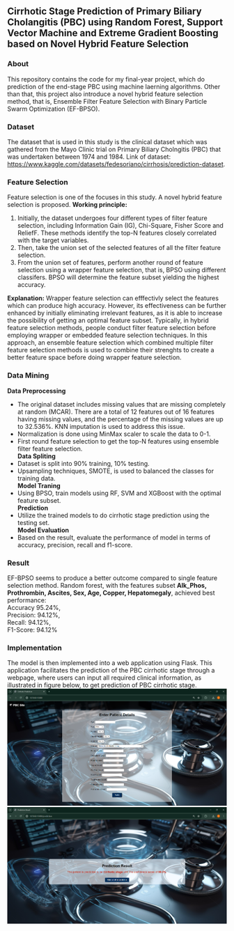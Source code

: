 ## Cirrhotic Stage Prediction of Primary Biliary Cholangitis (PBC) using Random Forest, Support Vector Machine and Extreme Gradient Boosting based on Novel Hybrid Feature Selection
### About
This repository contains the code for my final-year project, which do prediction of the end-stage PBC using machine laerning algorithms. Other than that, this project also introduce a novel hybrid feature selection method, that is, Ensemble Filter Feature Selection with Binary Particle Swarm Optimization (EF-BPSO).

### Dataset 
The dataset that is used in this study is the clinical dataset which was gathered from the Mayo Clinic trial on Primary Biliary Cholngitis (PBC) that was undertaken between 1974 and 1984. 
Link of dataset: https://www.kaggle.com/datasets/fedesoriano/cirrhosis/prediction-dataset. 

### Feature Selection
Feature selection is one of the focuses in this study. A novel hybrid feature selection is proposed.
**Working principle:**
1) Initially, the dataset undergoes four different types of filter feature selection, including Information Gain (IG), Chi-Square, Fisher Score and ReliefF. These methods identify the top-N features closely correlated with the target variables.
2) Then, take the union set of the selected features of all the filter feature selection.
3) From the union set of features, perform another round of feature selection using a wrapper feature selection, that is, BPSO using different classifers. BPSO will determine the feature subset yielding the highest accuracy.

**Explanation:**
Wrapper feature selection can efffectivly select the features which can produce high accuracy. However, its effectiveness can be further enhanced by initially eliminating irrelevant features, as it is able to increase the possibility of getting an optimal feature subset. Typically, in hybrid feature selection methods, people conduct filter feature selection before employing wrapper or embedded feature selection techniques. In this approach, an ensemble feature selection which combined multiple filter feature selection methods is used to combine their strenghts to create a better feature space before doing wrapper feature selection.

### Data Mining
**Data Preprocessing**
- The original dataset includes missing values that are missing completely at random (MCAR). There are a total of 12 features out of 16 features having missing values, and the percentage of the missing values are up to 32.536%. KNN imputation is used to address this issue.
- Normalization is done using MinMax scaler to scale the data to 0-1.
- First round feature selection to get the top-N features using ensemble filter feature selection. <br>
**Data Spliting**
- Dataset is split into 90% training, 10% testing.
- Upsampling techniques, SMOTE, is used to balanced the classes for training data. <br>
**Model Traning**
- Using BPSO, train models using RF, SVM and XGBoost with the optimal feature subset. <br>
**Prediction**
- Utilize the trained models to do cirrhotic stage prediction using the testing set. <br>
**Model Evaluation**
- Based on the result, evaluate the performance of model in terms of accuracy, precision, recall and f1-score. <br>

### Result
EF-BPSO seems to produce a better outcome compared to single feature selection method.
Random forest, with the features subset **Alk_Phos, Prothrombin, Ascites, Sex, Age, Copper, Hepatomegaly**, achieved best performance: <br>
Accuracy 95.24%, <br>
Precision: 94.12%, <br>
Recall: 94.12%, <br>
F1-Score: 94.12%

### Implementation
The model is then implemented into a web application using Flask. This application facilitates the prediction of the PBC cirrhotic stage through a webpage, where users can input all required clinical information, as illustrated in figure below, to get prediction of PBC cirrhotic stage.
![webpage](https://github.com/kahwei26/PBC-Cirrhotic-Prediction/blob/847081174d506b915252b9a11abba45b69d0a5d0/img/Screenshot%202024-07-22%20231617.png?raw=true)
![result](https://github.com/kahwei26/PBC-Cirrhotic-Prediction/blob/df96f692f371370a9f87aca99d33fc585827d2a0/img/Screenshot%202024-07-22%20232137.png?raw=true)
